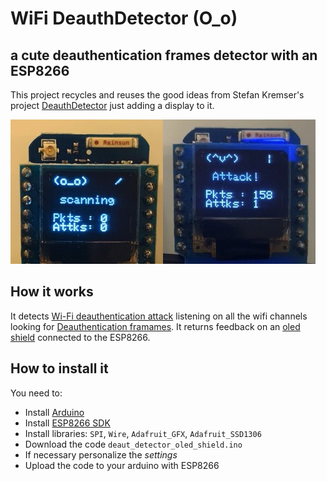 # WiFi DeauthDetector (O_o) 
## a cute deauthentication frames detector with an ESP8266

This project recycles and reuses the good ideas from Stefan Kremser's project [DeauthDetector](https://github.com/spacehuhn/DeauthDetector) just adding a display to it.

<img width="488" alt="WiFi DeDe" src="images/img1.jpg">


## How it works

It detects [Wi-Fi deauthentication attack](https://en.wikipedia.org/wiki/Wi-Fi_deauthentication_attack) listening on all the wifi channels looking for [Deauthentication framames](https://mrncciew.com/2014/10/11/802-11-mgmt-deauth-disassociation-frames/). It returns feedback on an [oled shield](https://wiki.wemos.cc/products:d1_mini_shields:oled_shield) connected to the ESP8266.

## How to install it

You need to:
- Install [Arduino](https://www.arduino.cc/en/Main/Software)
- Install [ESP8266 SDK](https://github.com/esp8266/Arduino)
- Install libraries: `SPI`, `Wire`, `Adafruit_GFX`, `Adafruit_SSD1306`
- Download the code `deaut_detector_oled_shield.ino`
- If necessary personalize the _settings_
- Upload the code to your arduino with ESP8266
